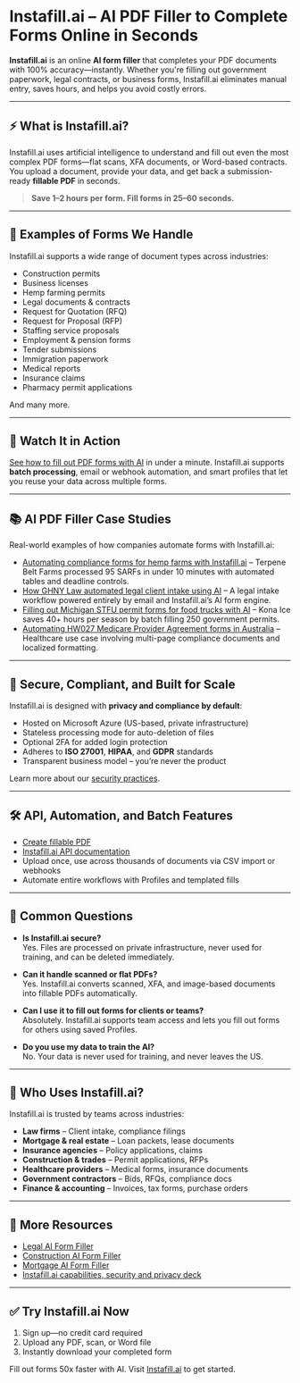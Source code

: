 # Instafill.ai – AI PDF Filler to Complete Forms Online in Seconds

**Instafill.ai** is an online **AI form filler** that completes your PDF documents with 100% accuracy—instantly. Whether you're filling out government paperwork, legal contracts, or business forms, Instafill.ai eliminates manual entry, saves hours, and helps you avoid costly errors.

---

## ⚡ What is Instafill.ai?

Instafill.ai uses artificial intelligence to understand and fill out even the most complex PDF forms—flat scans, XFA documents, or Word-based contracts. You upload a document, provide your data, and get back a submission-ready **fillable PDF** in seconds.

> **Save 1–2 hours per form. Fill forms in 25–60 seconds.**

---

## 🧾 Examples of Forms We Handle

Instafill.ai supports a wide range of document types across industries:

- Construction permits  
- Business licenses  
- Hemp farming permits  
- Legal documents & contracts  
- Request for Quotation (RFQ)  
- Request for Proposal (RFP)  
- Staffing service proposals  
- Employment & pension forms  
- Tender submissions  
- Immigration paperwork  
- Medical reports  
- Insurance claims  
- Pharmacy permit applications

And many more.

---

## 🎥 Watch It in Action

[See how to fill out PDF forms with AI](https://instafill.ai) in under a minute. Instafill.ai supports **batch processing**, email or webhook automation, and smart profiles that let you reuse your data across multiple forms.

---

## 📚 AI PDF Filler Case Studies

Real-world examples of how companies automate forms with Instafill.ai:

- [Automating compliance forms for hemp farms with Instafill.ai](https://blog.instafill.ai/2025/05/10/case-study-terpene-belt-farms-automates-compliance-forms-document-filler/) – Terpene Belt Farms processed 95 SARFs in under 10 minutes with automated tables and deadline controls.
- [How GHNY Law automated legal client intake using AI](https://blog.instafill.ai/2025/04/30/legal-ai-case-study-email-automation-ghny-law/) – A legal intake workflow powered entirely by email and Instafill.ai’s AI form engine.
- [Filling out Michigan STFU permit forms for food trucks with AI](https://blog.instafill.ai/2025/05/13/case-study-how-kona-ice-automates-michigan-stfu-permits-with-instafill-ai-batch-fill/) – Kona Ice saves 40+ hours per season by batch filling 250 government permits.
- [Automating HW027 Medicare Provider Agreement forms in Australia](https://blog.instafill.ai/2025/06/04/automating-australian-hw027-medicare-provider-agreement-forms-with-ai/) – Healthcare use case involving multi-page compliance documents and localized formatting.

---

## 🔐 Secure, Compliant, and Built for Scale

Instafill.ai is designed with **privacy and compliance by default**:

- Hosted on Microsoft Azure (US-based, private infrastructure)
- Stateless processing mode for auto-deletion of files
- Optional 2FA for added login protection
- Adheres to **ISO 27001**, **HIPAA**, and **GDPR** standards
- Transparent business model – you’re never the product

Learn more about our [security practices](https://instafill.ai/security).

---

## 🛠 API, Automation, and Batch Features

- [Create fillable PDF](https://instafill.ai/tools/create-fillable-pdf)  
- [Instafill.ai API documentation](https://docs.instafill.ai/)  
- Upload once, use across thousands of documents via CSV import or webhooks  
- Automate entire workflows with Profiles and templated fills  

---

## 🧠 Common Questions

- **Is Instafill.ai secure?**  
  Yes. Files are processed on private infrastructure, never used for training, and can be deleted immediately.

- **Can it handle scanned or flat PDFs?**  
  Yes. Instafill.ai converts scanned, XFA, and image-based documents into fillable PDFs automatically.

- **Can I use it to fill out forms for clients or teams?**  
  Absolutely. Instafill.ai supports team access and lets you fill out forms for others using saved Profiles.

- **Do you use my data to train the AI?**  
  No. Your data is never used for training, and never leaves the US.

---

## 👥 Who Uses Instafill.ai?

Instafill.ai is trusted by teams across industries:

- **Law firms** – Client intake, compliance filings  
- **Mortgage & real estate** – Loan packets, lease documents  
- **Insurance agencies** – Policy applications, claims  
- **Construction & trades** – Permit applications, RFPs  
- **Healthcare providers** – Medical forms, insurance documents  
- **Government contractors** – Bids, RFQs, compliance docs  
- **Finance & accounting** – Invoices, tax forms, purchase orders

---

## 📌 More Resources

- [Legal AI Form Filler](https://instafill.ai/legal)  
- [Construction AI Form Filler](https://instafill.ai/construction-contractors)  
- [Mortgage AI Form Filler](https://instafill.ai/mortgage-lenders)
- [Instafill.ai capabilities, security and privacy deck](https://www.slideshare.net/slideshow/instafill-ai-capabilities-security-and-privacy/282613537)

---

## ✅ Try Instafill.ai Now

1. Sign up—no credit card required  
2. Upload any PDF, scan, or Word file  
3. Instantly download your completed form

Fill out forms 50x faster with AI. Visit [Instafill.ai](https://instafill.ai) to get started.
